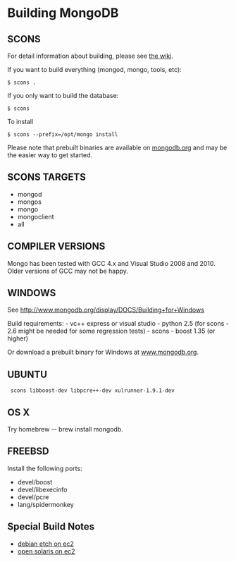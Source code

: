 
Building MongoDB
================

SCONS
---------------
        
For detail information about building, please see [the wiki](http://www.mongodb.org/display/DOCS/Building).

If you want to build everything (mongod, mongo, tools, etc):

    $ scons .

If you only want to build the database:

    $ scons
  
To install

    $ scons --prefix=/opt/mongo install

Please note that prebuilt binaries are available on [mongodb.org](http://www.mongodb.org/downloads) and may be the easier way to get started.

SCONS TARGETS
--------------

  * mongod
  * mongos
  * mongo
  * mongoclient
  * all

COMPILER VERSIONS
--------------

  Mongo has been tested with GCC 4.x and Visual Studio 2008 and 2010.  Older versions
  of GCC may not be happy.

WINDOWS
--------------

  See http://www.mongodb.org/display/DOCS/Building+for+Windows

  Build requirements:
    - vc++ express or visual studio
    - python 2.5 (for scons - 2.6 might be needed for some regression tests)
    - scons
    - boost 1.35 (or higher)

  Or download a prebuilt binary for Windows at www.mongodb.org.

UBUNTU
--------------

     scons libboost-dev libpcre++-dev xulrunner-1.9.1-dev


OS X
--------------

Try homebrew -- brew install mongodb.


FREEBSD
--------------

Install the following ports:

  * devel/boost
  * devel/libexecinfo
  * devel/pcre
  * lang/spidermonkey


Special Build Notes
--------------
  * [debian etch on ec2](building.debian.etch.ec2.html)
  * [open solaris on ec2](building.opensolaris.ec2.html)
